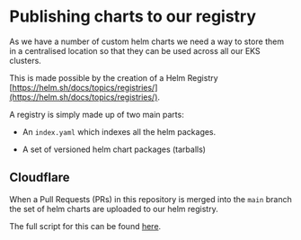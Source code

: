 # Publishing charts to our registry

As we have a number of custom helm charts we need a way to store them in a centralised location so that they can be used across all our EKS clusters.

This is made possible by the creation of a Helm Registry [https://helm.sh/docs/topics/registries/](https://helm.sh/docs/topics/registries/).

A registry is simply made up of two main parts:

- An `index.yaml` which indexes all the helm packages.

- A set of versioned helm chart packages (tarballs)

## Cloudflare

When a Pull Requests (PRs) in this repository is merged into the `main` branch the set of helm charts are uploaded to our helm registry.

The full script for this can be found [here](../bin/sync-repo-cloudflare.sh).
